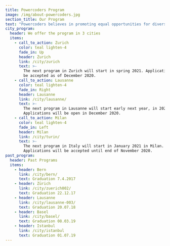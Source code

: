 ```yaml
---
title: Powercoders Program
image: /img/about-powercoders.jpg
section_title: Our Program
text: "Powercoders believes in promoting equal opportunities for diverse talents in the IT industry.\L We train women and men of diverse backgrounds to fulfil their potential in a digital future.\n\nWe offer a 3-month coding boot camp, followed by an internship. The ultimate goal of Powercoders is the permanent placement of trained refugees & migrants in IT-companies and IT-departments. \n\nThe program ist fully funded and free of charge for the selected participants.\n\n- - -\n\n## The program\n\n![](/img/powercoders_graphic_programme_mai2020_participants.png)\n\nIn order to be able to run the program, we are dependent on the support of the IT industry providing internships as well as on volunteers who either support the class teacher during school phase as IT Trainers or accompany participants during their internships as Job Coaches.\n\n- - -\n\n## Get involved as\n\n<a href=\"/participant/\" class=\"btn waves-effect waves-light pwc-red\">PARTICIPANT</a> \n<a href=\"/company/\" class=\"btn waves-effect waves-light pwc-red\">COMPANY</a> \n<a href=\"/volunteer/\" class=\"btn waves-effect waves-light pwc-red\">JOB COACH</a> \n<a href=\"/volunteer/\" class=\"btn waves-effect waves-light pwc-red\">IT TRAINER</a>"
city_program:
  header: We offer the program in 3 cities
  items:
    - call_to_action: Zurich
      color: teal lighten-4
      fade_in: Up
      header: Zurich
      link: /city/zurich
      text: >-
        The next program in Zurich will start in spring 2021. Applications will
        be accepted as of December 2020.
    - call_to_action: Lausanne
      color: teal lighten-4
      fade_in: Right
      header: Lausanne
      link: /city/lausanne/
      text: >-
        The next program in Lausanne will start early next year, in 2021.
        Applications will be open in December 2020.
    - call_to_action: Milan
      color: teal lighten-4
      fade_in: Left
      header: Milan
      link: /city/turin/
      text: >-
        The next program in Italy will start in January 2021 in Milan.
        Applications will be accepted until end of November 2020.
past_program:
  header: Past Programs
  items:
    - header: Bern
      link: /city/bern/
      text: Graduation 7.4.2017
    - header: Zürich
      link: /city/zuerich002/
      text: Graduation 22.12.17
    - header: Lausanne
      link: /city/lausanne-003/
      text: Graduation 20.07.18
    - header: Basel
      link: /city/basel/
      text: Graduation 08.03.19
    - header: Istanbul
      link: /city/istanbul
      text: Graduation 01.07.19
---
```


